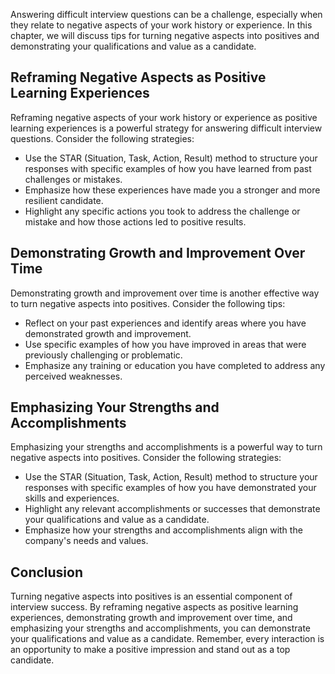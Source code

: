 
Answering difficult interview questions can be a challenge, especially when they relate to negative aspects of your work history or experience. In this chapter, we will discuss tips for turning negative aspects into positives and demonstrating your qualifications and value as a candidate.

Reframing Negative Aspects as Positive Learning Experiences
-----------------------------------------------------------

Reframing negative aspects of your work history or experience as positive learning experiences is a powerful strategy for answering difficult interview questions. Consider the following strategies:

* Use the STAR (Situation, Task, Action, Result) method to structure your responses with specific examples of how you have learned from past challenges or mistakes.
* Emphasize how these experiences have made you a stronger and more resilient candidate.
* Highlight any specific actions you took to address the challenge or mistake and how those actions led to positive results.

Demonstrating Growth and Improvement Over Time
----------------------------------------------

Demonstrating growth and improvement over time is another effective way to turn negative aspects into positives. Consider the following tips:

* Reflect on your past experiences and identify areas where you have demonstrated growth and improvement.
* Use specific examples of how you have improved in areas that were previously challenging or problematic.
* Emphasize any training or education you have completed to address any perceived weaknesses.

Emphasizing Your Strengths and Accomplishments
----------------------------------------------

Emphasizing your strengths and accomplishments is a powerful way to turn negative aspects into positives. Consider the following strategies:

* Use the STAR (Situation, Task, Action, Result) method to structure your responses with specific examples of how you have demonstrated your skills and experiences.
* Highlight any relevant accomplishments or successes that demonstrate your qualifications and value as a candidate.
* Emphasize how your strengths and accomplishments align with the company's needs and values.

Conclusion
----------

Turning negative aspects into positives is an essential component of interview success. By reframing negative aspects as positive learning experiences, demonstrating growth and improvement over time, and emphasizing your strengths and accomplishments, you can demonstrate your qualifications and value as a candidate. Remember, every interaction is an opportunity to make a positive impression and stand out as a top candidate.
